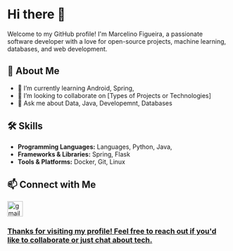 # Hi there 👋

Welcome to my GitHub profile! I'm Marcelino Figueira, a passionate software developer with a love for open-source projects, machine learning, databases, and web development.

## 🚀 About Me

- 🌱 I’m currently learning Android, Spring,
- 👯 I’m looking to collaborate on [Types of Projects or Technologies]
- 💬 Ask me about  Data, Java, Developemnt, Databases

## 🛠️ Skills

- **Programming Languages:** Languages,   Python,  Java,
- **Frameworks & Libraries:** Spring, Flask
- **Tools & Platforms:** Docker, Git, Linux

## 📫 Connect with Me

<div align="left">
  <a href="mfigueira1901@gmail.com" target="_blank">
    <img src="https://img.shields.io/static/v1?message=Gmail&logo=gmail&label=&color=D14836&logoColor=white&labelColor=&style=for-the-badge" height="35" alt="gmail logo"/>
  </div>

 


### Thanks for visiting my profile! Feel free to reach out if you'd like to collaborate or just chat about tech.

 

